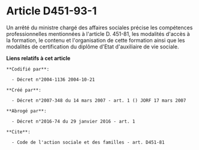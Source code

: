 # Article D451-93-1

Un arrêté du ministre chargé des affaires sociales précise les compétences professionnelles mentionnées à l'article D.
451-81, les modalités d'accès à la formation, le contenu et l'organisation de cette formation ainsi que les modalités de
certification du diplôme d'Etat d'auxiliaire de vie sociale.

**Liens relatifs à cet article**

	**Codifié par**:

	  - Décret n°2004-1136 2004-10-21

	**Créé par**:

	  - Décret n°2007-348 du 14 mars 2007 - art. 1 () JORF 17 mars 2007

	**Abrogé par**:

	  - Décret n°2016-74 du 29 janvier 2016 - art. 1

	**Cite**:

	  - Code de l'action sociale et des familles - art. D451-81

